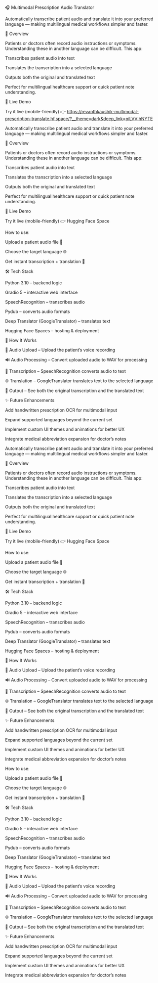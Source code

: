 
🎧 Multimodal Prescription Audio Translator

Automatically transcribe patient audio and translate it into your preferred language — making multilingual medical workflows simpler and faster.

📸 Overview

Patients or doctors often record audio instructions or symptoms. Understanding these in another language can be difficult. This app:

Transcribes patient audio into text

Translates the transcription into a selected language

Outputs both the original and translated text

Perfect for multilingual healthcare support or quick patient note understanding.

🚀 Live Demo

Try it live (mobile-friendly) 👉 https://revanthkaushik-multimodal-prescription-translate.hf.space/?__theme=dark&deep_link=piLVVlhNYTE

Automatically transcribe patient audio and translate it into your preferred language — making multilingual medical workflows simpler and faster.

📸 Overview

Patients or doctors often record audio instructions or symptoms. Understanding these in another language can be difficult. This app:

Transcribes patient audio into text

Translates the transcription into a selected language

Outputs both the original and translated text

Perfect for multilingual healthcare support or quick patient note understanding.

🚀 Live Demo

Try it live (mobile-friendly) 👉 Hugging Face Space

How to use:

Upload a patient audio file 🎤

Choose the target language 🌐

Get instant transcription + translation 📝

🛠️ Tech Stack

Python 3.10 – backend logic

Gradio 5 – interactive web interface

SpeechRecognition – transcribes audio

Pydub – converts audio formats

Deep Translator (GoogleTranslator) – translates text

Hugging Face Spaces – hosting & deployment

🧠 How It Works

🎤 Audio Upload – Upload the patient’s voice recording

🔊 Audio Processing – Convert uploaded audio to WAV for processing

📝 Transcription – SpeechRecognition converts audio to text

🌐 Translation – GoogleTranslator translates text to the selected language

📄 Output – See both the original transcription and the translated text

✨ Future Enhancements

Add handwritten prescription OCR for multimodal input

Expand supported languages beyond the current set

Implement custom UI themes and animations for better UX

Integrate medical abbreviation expansion for doctor’s notes

Automatically transcribe patient audio and translate it into your preferred language — making multilingual medical workflows simpler and faster.

📸 Overview

Patients or doctors often record audio instructions or symptoms. Understanding these in another language can be difficult. This app:

Transcribes patient audio into text

Translates the transcription into a selected language

Outputs both the original and translated text

Perfect for multilingual healthcare support or quick patient note understanding.

🚀 Live Demo

Try it live (mobile-friendly) 👉 Hugging Face Space

How to use:

Upload a patient audio file 🎤

Choose the target language 🌐

Get instant transcription + translation 📝

🛠️ Tech Stack

Python 3.10 – backend logic

Gradio 5 – interactive web interface

SpeechRecognition – transcribes audio

Pydub – converts audio formats

Deep Translator (GoogleTranslator) – translates text

Hugging Face Spaces – hosting & deployment

🧠 How It Works

🎤 Audio Upload – Upload the patient’s voice recording

🔊 Audio Processing – Convert uploaded audio to WAV for processing

📝 Transcription – SpeechRecognition converts audio to text

🌐 Translation – GoogleTranslator translates text to the selected language

📄 Output – See both the original transcription and the translated text

✨ Future Enhancements

Add handwritten prescription OCR for multimodal input

Expand supported languages beyond the current set

Implement custom UI themes and animations for better UX

Integrate medical abbreviation expansion for doctor’s notes

How to use:

Upload a patient audio file 🎤

Choose the target language 🌐

Get instant transcription + translation 📝

🛠️ Tech Stack

Python 3.10 – backend logic

Gradio 5 – interactive web interface

SpeechRecognition – transcribes audio

Pydub – converts audio formats

Deep Translator (GoogleTranslator) – translates text

Hugging Face Spaces – hosting & deployment

🧠 How It Works

🎤 Audio Upload – Upload the patient’s voice recording

🔊 Audio Processing – Convert uploaded audio to WAV for processing

📝 Transcription – SpeechRecognition converts audio to text

🌐 Translation – GoogleTranslator translates text to the selected language

📄 Output – See both the original transcription and the translated text

✨ Future Enhancements

Add handwritten prescription OCR for multimodal input

Expand supported languages beyond the current set

Implement custom UI themes and animations for better UX

Integrate medical abbreviation expansion for doctor’s notes

